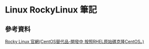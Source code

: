 # Linux RockyLinux 筆記

## 參考資料

[Rocky Linux 官網(CentOS替代品-開發中 按照RHEL原始碼克隆CentOS。)](https://rockylinux.org/)